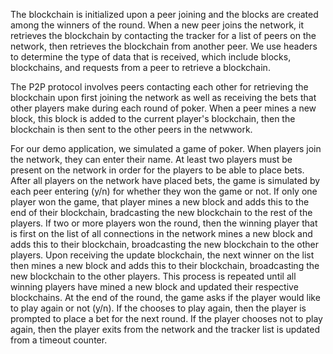 The blockchain is initialized upon a peer joining and the blocks are created among the winners of the round.  When a new peer joins the network, it retrieves the blockchain by contacting the tracker for a list of peers on the network, then retrieves the blockchain from another peer.  We use headers to determine the type of data that is received, which include blocks, blockchains, and requests from a peer to retrieve a blockchain.

The P2P protocol involves peers contacting each other for retrieving the blockchain upon first joining the network as well as receiving the bets that other players make during each round of poker.  When a peer mines a new block, this block is added to the current player's blockchain, then the blockchain is then sent to the other peers in the netwwork.

For our demo application, we simulated a game of poker.  When players join the network, they can enter their name.  At least two players must be present on the network in order for the players to be able to place bets.  After all players on the network have placed bets, the game is simulated by each peer entering (y/n) for whether they won the game or not.  If only one player won the game, that player mines a new block and adds this to the end of their blockchain, bradcasting the new blockchain to the rest of the players.  If two or more players won the round, then the winning player that is first on the list of all connections in the network mines a new block and adds this to their blockchain, broadcasting the new blockchain to the other players.  Upon receiving the update blockchain, the next winner on the list then mines a new block and adds this to their blockchain, broadcasting the new blockchain to the other players.  This process is repeated until all winning players have mined a new block and updated their respective blockchains.  At the end of the round, the game asks if the player would like to play again or not (y/n).  If the chooses to play again, then the player is prompted to place a bet for the next round.  If the player chooses not to play again, then the player exits from the network and the tracker list is updated from a timeout counter.
